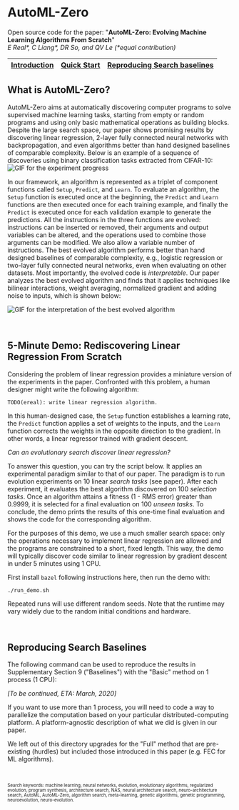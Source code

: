 # AutoML-Zero

Open source code for the paper: \"**AutoML-Zero: Evolving Machine Learning Algorithms From Scratch**\" \
*E Real\*, C Liang\*, DR So, and QV Le \(\*equal contribution)*

| [Introduction](#what-is-automl-zero) | [Quick Start](#)| [Reproducing Search baselines](#reproducing-search-baselines) |
|-|-|-|

## What is AutoML-Zero?

AutoML-Zero aims at automatically discovering computer programs to solve supervised machine learning tasks, starting from empty or random programs and using only basic mathematical operations as building blocks. Despite the large search space, our paper shows promising results by discovering linear regression, 2-layer fully connected neural networks with backpropagation, and even algorithms better than hand designed baselines of comparable complexity. Below is an example of a sequence of discoveries using binary classification tasks extracted from CIFAR-10: 
![GIF for the experiment progress](progress.gif)

In our framework, an algorithm is represented as a triplet of component functions called ```Setup```, ```Predict```, and ```Learn```. To evaluate an algorithm, the ```Setup``` function is executed once at the beginning, the ```Predict``` and ```Learn``` functions are then executed once for each training example, and finally the ```Predict``` is executed once for each validation example to generate the predictions. All the instructions in the three functions are evolved: instructions can be inserted or removed, their arguments and output variables can be altered, and the operations used to combine those arguments can be modified. We also allow a variable number of instructions. The best evolved algorithm performs better than hand designed baselines of comparable complexity, e.g., logistic regression or two-layer fully connected neural networks, even when evaluating on other datasets. Most importantly, the evolved code is *interpretable*. Our paper analyzes the best evolved algorithm and finds that it applies techniques like bilinear interactions, weight averaging, normalized gradient and adding noise to inputs, which is shown below:

![GIF for the interpretation of the best evolved algorithm](best_algo.gif)

&nbsp;

## 5-Minute Demo: Rediscovering Linear Regression From Scratch

Considering the problem of linear regression provides a miniature version of the experiments in the paper. Confronted with this problem, a human designer might write the following algorithm:

```
TODO(ereal): write linear regression algorithm.
```

In this human-designed case, the ```Setup``` function establishes a learning rate, the ```Predict``` function applies a set of weights to the inputs, and the ```Learn``` function corrects the weights in the opposite direction to the gradient. In other words, a linear regressor trained with gradient descent.

*Can an evolutionary search discover linear regression?*

To answer this question, you can try the script below. It applies an experimental paradigm similar to that of our paper. The paradigm is to run evolution experiments on 10 linear *search tasks* (see paper). After each experiment, it evaluates the best algorithm discovered on 100 *selection tasks*. Once an algorithm attains a fitness (1 - RMS error) greater than 0.9999, it is selected for a final evaluation on 100 *unseen tasks*. To conclude, the demo prints the results of this one-time final evaluation and shows the code for the corresponding algorithm.

For the purposes of this demo, we use a much smaller search space: only the operations necessary to implement linear regression are allowed and the programs are constrained to a short, fixed length. This way, the demo will typically discover code similar to linear regression by gradient descent in under 5 minutes using 1 CPU.

First install `bazel` following instructions here, then run the demo with:

```
./run_demo.sh
```

Repeated runs will use different random seeds. Note that the runtime may vary
widely due to the random initial conditions and hardware.

&nbsp;

## Reproducing Search Baselines

The following command can be used to reproduce the results in Supplementary
Section 9 ("Baselines") with the "Basic" method on 1 process (1 CPU):

*[To be continued, ETA: March, 2020]*

If you want to use more than 1 process, you will need to code a way to
parallelize the computation based on your particular distributed-computing
platform. A platform-agnostic description of what we did is given in our paper.

We left out of this directory upgrades for the "Full" method that are
pre-existing (hurdles) but included those introduced in this paper (e.g. FEC
for ML algorithms).

&nbsp;

<sup><sub>
Search keywords: machine learning, neural networks, evolution,
evolutionary algorithms, regularized evolution, program synthesis,
architecture search, NAS, neural architecture search,
neuro-architecture search, AutoML, AutoML-Zero, algorithm search,
meta-learning, genetic algorithms, genetic programming, neuroevolution,
neuro-evolution.
</sub></sup>
